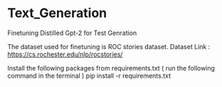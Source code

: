 # Text_Generation
Finetuning Distilled Gpt-2 for Test Genration

The dataset used for finetuning is ROC stories dataset.
Dataset Link : https://cs.rochester.edu/nlp/rocstories/

Install the following packages from requirements.txt ( run the following command in the terminal ) 
pip install -r requirements.txt

